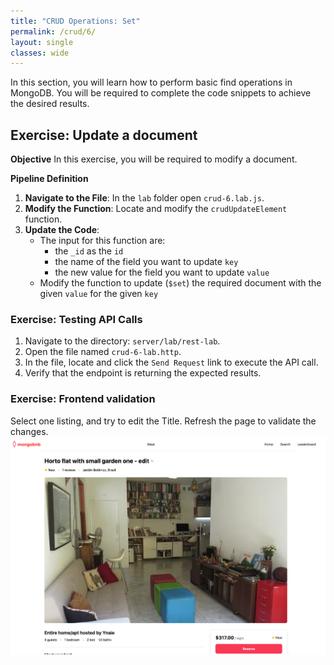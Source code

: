 ```yaml
---
title: "CRUD Operations: Set"
permalink: /crud/6/
layout: single
classes: wide
---
```


In this section, you will learn how to perform basic find operations in MongoDB. You will be required to complete the code snippets to achieve the desired results.

## Exercise: Update a document

**Objective** 
In this exercise, you will be required to modify a document.

**Pipeline Definition**  

1. **Navigate to the File**: In the `lab` folder open `crud-6.lab.js`.
2. **Modify the Function**: Locate and modify the `crudUpdateElement` function.
3. **Update the Code**:
    - The input for this function are:
        - the `_id` as the `id`
        - the name of the field you want to update `key`
        - the new value for the field you want to update `value`
    - Modify the function to update (`$set`) the required document with the given `value` for the given `key`

### Exercise: Testing API Calls

1. Navigate to the directory: `server/lab/rest-lab`.
2. Open the file named `crud-6-lab.http`.
3. In the file, locate and click the `Send Request` link to execute the API call.
4. Verify that the endpoint is returning the expected results.

### Exercise: Frontend validation
Select one listing, and try to edit the Title. Refresh the page to validate the changes.
![crud-6-lab](../../assets/images/crud-6-lab.png)
